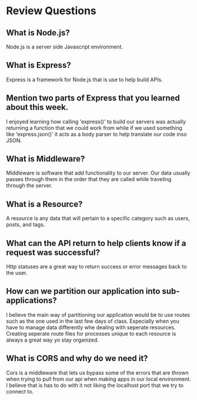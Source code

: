 # Review Questions

## What is Node.js?
Node.js is a server side Javascript environment.

## What is Express?
Express is a framework for Node.js that is use to help build APIs.

## Mention two parts of Express that you learned about this week.
I enjoyed learning how calling 'express()' to build our servers was actually returning a function that we could work from while if we used something like 'express.json()' it acts as a body parser to help translate our code inso JSON.

## What is Middleware?
Middleware is software that add functionality to our server. Our data usually passes through them in the order that they are called while traveling through the server.

## What is a Resource?
A resource is any data that will pertain to a specific category such as users, posts, and tags.

## What can the API return to help clients know if a request was successful?
Http statuses are a great way to return success or error messages back to the user.

## How can we partition our application into sub-applications?
I believe the main way of partitioning our application would be to use routes such as the one used in the last few days of class. Especially when you have to manage data differently whe dealing with seperate resources. Creating seperate route files for processes unique to each resource is always a great way yo stay organized.

## What is CORS and why do we need it?
Cors is a middleware that lets us bypass some of the errors that are thrown when trying to pull from our api when making apps in our local environment. I believe that is has to do with it not liking the localhost port that we try to connect to.
